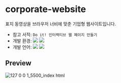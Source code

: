 # corporate-website
표지 동영상을 브라우저 너비에 맞춘 기업형 웹사이트입니다.<br>
- 참고 서적: `Do it! 인터랙티브 웹 페이지 만들기`
- 개발 환경: <img src="https://img.shields.io/badge/Windows-0078D6?style=flat&logo=Windows&logoColor=white"/> <img src="https://img.shields.io/badge/VS_Code-007ACC?style=flat&logo=VisualStudioCode&logoColor=white"/>
- 개발 언어: <img src="https://img.shields.io/badge/HTML5-E34F26?style=flat&logo=HTML5&logoColor=white"/> <img src="https://img.shields.io/badge/CSS3-1572B6?style=flat&logo=CSS3&logoColor=white"/> 

## Preview
![127 0 0 1_5500_index html](https://user-images.githubusercontent.com/60216512/155306129-87719dcd-76b3-4eb5-a621-a4f65c42a2d3.png)
